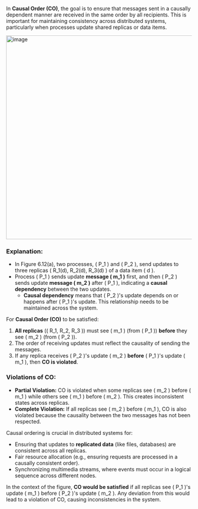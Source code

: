 In **Causal Order (CO)**, the goal is to ensure that messages sent in a causally dependent manner are received in the same order by all recipients. This is important for maintaining consistency across distributed systems, particularly when processes update shared replicas or data items.

<img width="554" alt="image" src="https://github.com/user-attachments/assets/268f87b7-6635-424e-b78c-410cba0cce80">


### Explanation:
- In Figure 6.12(a), two processes, \( P_1 \) and \( P_2 \), send updates to three replicas \( R_1(d), R_2(d), R_3(d) \) of a data item \( d \).
- Process \( P_1 \) sends update **message \( m_1 \)** first, and then \( P_2 \) sends update **message \( m_2 \)** after \( P_1 \), indicating a **causal dependency** between the two updates.
  - **Causal dependency** means that \( P_2 \)'s update depends on or happens after \( P_1 \)'s update. This relationship needs to be maintained across the system.
  
For **Causal Order (CO)** to be satisfied:
1. **All replicas** (\( R_1, R_2, R_3 \)) must see \( m_1 \) (from \( P_1 \)) **before** they see \( m_2 \) (from \( P_2 \)).
2. The order of receiving updates must reflect the causality of sending the messages.
3. If any replica receives \( P_2 \)'s update \( m_2 \) **before** \( P_1 \)'s update \( m_1 \), then **CO is violated**.

### Violations of CO:
- **Partial Violation:** CO is violated when some replicas see \( m_2 \) before \( m_1 \) while others see \( m_1 \) before \( m_2 \). This creates inconsistent states across replicas.
- **Complete Violation:** If all replicas see \( m_2 \) before \( m_1 \), CO is also violated because the causality between the two messages has not been respected.

Causal ordering is crucial in distributed systems for:
- Ensuring that updates to **replicated data** (like files, databases) are consistent across all replicas.
- Fair resource allocation (e.g., ensuring requests are processed in a causally consistent order).
- Synchronizing multimedia streams, where events must occur in a logical sequence across different nodes.

In the context of the figure, **CO would be satisfied** if all replicas see \( P_1 \)'s update \( m_1 \) before \( P_2 \)'s update \( m_2 \). Any deviation from this would lead to a violation of CO, causing inconsistencies in the system.

